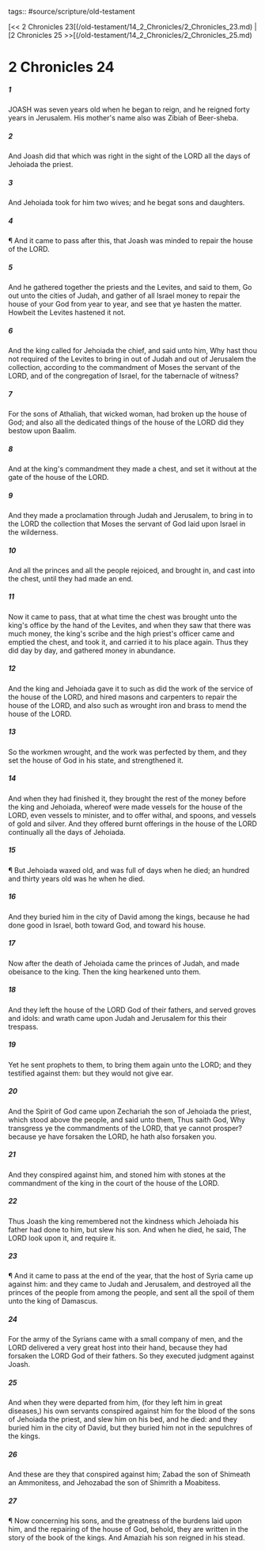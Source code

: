 tags:: #source/scripture/old-testament

[<< 2 Chronicles 23[(/old-testament/14_2_Chronicles/2_Chronicles_23.md) | [2 Chronicles 25 >>[(/old-testament/14_2_Chronicles/2_Chronicles_25.md)

# 2 Chronicles 24

##### 1

JOASH was seven years old when he began to reign, and he reigned forty years in Jerusalem. His mother's name also was Zibiah of Beer-sheba.

##### 2

And Joash did that which was right in the sight of the LORD all the days of Jehoiada the priest.

##### 3

And Jehoiada took for him two wives; and he begat sons and daughters.

##### 4

¶ And it came to pass after this, that Joash was minded to repair the house of the LORD.

##### 5

And he gathered together the priests and the Levites, and said to them, Go out unto the cities of Judah, and gather of all Israel money to repair the house of your God from year to year, and see that ye hasten the matter. Howbeit the Levites hastened it not.

##### 6

And the king called for Jehoiada the chief, and said unto him, Why hast thou not required of the Levites to bring in out of Judah and out of Jerusalem the collection, according to the commandment of Moses the servant of the LORD, and of the congregation of Israel, for the tabernacle of witness?

##### 7

For the sons of Athaliah, that wicked woman, had broken up the house of God; and also all the dedicated things of the house of the LORD did they bestow upon Baalim.

##### 8

And at the king's commandment they made a chest, and set it without at the gate of the house of the LORD.

##### 9

And they made a proclamation through Judah and Jerusalem, to bring in to the LORD the collection that Moses the servant of God laid upon Israel in the wilderness.

##### 10

And all the princes and all the people rejoiced, and brought in, and cast into the chest, until they had made an end.

##### 11

Now it came to pass, that at what time the chest was brought unto the king's office by the hand of the Levites, and when they saw that there was much money, the king's scribe and the high priest's officer came and emptied the chest, and took it, and carried it to his place again. Thus they did day by day, and gathered money in abundance.

##### 12

And the king and Jehoiada gave it to such as did the work of the service of the house of the LORD, and hired masons and carpenters to repair the house of the LORD, and also such as wrought iron and brass to mend the house of the LORD.

##### 13

So the workmen wrought, and the work was perfected by them, and they set the house of God in his state, and strengthened it.

##### 14

And when they had finished it, they brought the rest of the money before the king and Jehoiada, whereof were made vessels for the house of the LORD, even vessels to minister, and to offer withal, and spoons, and vessels of gold and silver. And they offered burnt offerings in the house of the LORD continually all the days of Jehoiada.

##### 15

¶ But Jehoiada waxed old, and was full of days when he died; an hundred and thirty years old was he when he died.

##### 16

And they buried him in the city of David among the kings, because he had done good in Israel, both toward God, and toward his house.

##### 17

Now after the death of Jehoiada came the princes of Judah, and made obeisance to the king. Then the king hearkened unto them.

##### 18

And they left the house of the LORD God of their fathers, and served groves and idols: and wrath came upon Judah and Jerusalem for this their trespass.

##### 19

Yet he sent prophets to them, to bring them again unto the LORD; and they testified against them: but they would not give ear.

##### 20

And the Spirit of God came upon Zechariah the son of Jehoiada the priest, which stood above the people, and said unto them, Thus saith God, Why transgress ye the commandments of the LORD, that ye cannot prosper? because ye have forsaken the LORD, he hath also forsaken you.

##### 21

And they conspired against him, and stoned him with stones at the commandment of the king in the court of the house of the LORD.

##### 22

Thus Joash the king remembered not the kindness which Jehoiada his father had done to him, but slew his son. And when he died, he said, The LORD look upon it, and require it.

##### 23

¶ And it came to pass at the end of the year, that the host of Syria came up against him: and they came to Judah and Jerusalem, and destroyed all the princes of the people from among the people, and sent all the spoil of them unto the king of Damascus.

##### 24

For the army of the Syrians came with a small company of men, and the LORD delivered a very great host into their hand, because they had forsaken the LORD God of their fathers. So they executed judgment against Joash.

##### 25

And when they were departed from him, (for they left him in great diseases,) his own servants conspired against him for the blood of the sons of Jehoiada the priest, and slew him on his bed, and he died: and they buried him in the city of David, but they buried him not in the sepulchres of the kings.

##### 26

And these are they that conspired against him; Zabad the son of Shimeath an Ammonitess, and Jehozabad the son of Shimrith a Moabitess.

##### 27

¶ Now concerning his sons, and the greatness of the burdens laid upon him, and the repairing of the house of God, behold, they are written in the story of the book of the kings. And Amaziah his son reigned in his stead.
